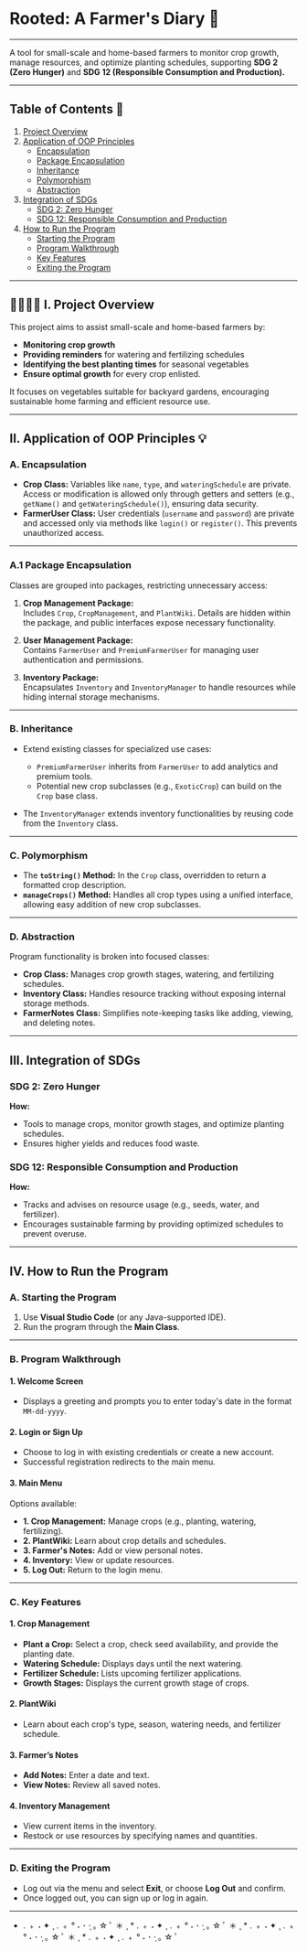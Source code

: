 # Rooted: A Farmer's Diary 🌱

---

A tool for small-scale and home-based farmers to monitor crop growth, manage resources, and optimize planting schedules, supporting **SDG 2 (Zero Hunger)** and **SDG 12 (Responsible Consumption and Production).**

---

## Table of Contents 📑

1. [Project Overview](#🌱📖👩‍🌾-i-project-overview)
2. [Application of OOP Principles](#ii-application-of-oop-principles)
   - [Encapsulation](#a-encapsulation)
   - [Package Encapsulation](#a1-package-encapsulation)
   - [Inheritance](#b-inheritance)
   - [Polymorphism](#c-polymorphism)
   - [Abstraction](#d-abstraction)
3. [Integration of SDGs](#iii-integration-of-sdgs)
   - [SDG 2: Zero Hunger](#sdg-2-zero-hunger)
   - [SDG 12: Responsible Consumption and Production](#sdg-12-responsible-consumption-and-production)
4. [How to Run the Program](#iv-how-to-run-the-program)
   - [Starting the Program](#a-starting-the-program)
   - [Program Walkthrough](#b-program-walkthrough)
   - [Key Features](#c-key-features)
   - [Exiting the Program](#d-exiting-the-program)

---

## 🌱📖👩‍🌾 I. Project Overview

This project aims to assist small-scale and home-based farmers by:
- **Monitoring crop growth**
- **Providing reminders** for watering and fertilizing schedules
- **Identifying the best planting times** for seasonal vegetables
- **Ensure optimal growth** for every crop enlisted.  

It focuses on vegetables suitable for backyard gardens, encouraging sustainable home farming and efficient resource use.

---

## II. Application of OOP Principles 💡  

### A. **Encapsulation**  
- **Crop Class:** Variables like `name`, `type`, and `wateringSchedule` are private. Access or modification is allowed only through getters and setters (e.g., `getName()` and `getWateringSchedule()`), ensuring data security.
- **FarmerUser Class:** User credentials (`username` and `password`) are private and accessed only via methods like `login()` or `register()`. This prevents unauthorized access.

---

### A.1 **Package Encapsulation**  
Classes are grouped into packages, restricting unnecessary access:  
1. **Crop Management Package:**  
   Includes `Crop`, `CropManagement`, and `PlantWiki`. Details are hidden within the package, and public interfaces expose necessary functionality.
   
2. **User Management Package:**  
   Contains `FarmerUser` and `PremiumFarmerUser` for managing user authentication and permissions.

3. **Inventory Package:**  
   Encapsulates `Inventory` and `InventoryManager` to handle resources while hiding internal storage mechanisms.

---

### B. **Inheritance**  
- Extend existing classes for specialized use cases:  
  - `PremiumFarmerUser` inherits from `FarmerUser` to add analytics and premium tools.  
  - Potential new crop subclasses (e.g., `ExoticCrop`) can build on the `Crop` base class.

- The `InventoryManager` extends inventory functionalities by reusing code from the `Inventory` class.

---

### C. **Polymorphism**  
- The **`toString()` Method:** In the `Crop` class, overridden to return a formatted crop description.  
- **`manageCrops()` Method:** Handles all crop types using a unified interface, allowing easy addition of new crop subclasses.

---

### D. **Abstraction**  
Program functionality is broken into focused classes:  
- **Crop Class:** Manages crop growth stages, watering, and fertilizing schedules.  
- **Inventory Class:** Handles resource tracking without exposing internal storage methods.  
- **FarmerNotes Class:** Simplifies note-keeping tasks like adding, viewing, and deleting notes.

---

## III. Integration of SDGs 

### **SDG 2: Zero Hunger**  
**How:**  
- Tools to manage crops, monitor growth stages, and optimize planting schedules.  
- Ensures higher yields and reduces food waste.  

### **SDG 12: Responsible Consumption and Production**  
**How:**  
- Tracks and advises on resource usage (e.g., seeds, water, and fertilizer).  
- Encourages sustainable farming by providing optimized schedules to prevent overuse.

---

## IV. How to Run the Program  

### A. **Starting the Program**   
1. Use **Visual Studio Code** (or any Java-supported IDE).  
2. Run the program through the **Main Class**.

---

### B. **Program Walkthrough**   

#### 1. **Welcome Screen**  
- Displays a greeting and prompts you to enter today's date in the format `MM-dd-yyyy`.

#### 2. **Login or Sign Up**  
- Choose to log in with existing credentials or create a new account.  
- Successful registration redirects to the main menu.

#### 3. **Main Menu**  
Options available:  
- **1. Crop Management:** Manage crops (e.g., planting, watering, fertilizing).  
- **2. PlantWiki:** Learn about crop details and schedules.  
- **3. Farmer's Notes:** Add or view personal notes.  
- **4. Inventory:** View or update resources.  
- **5. Log Out:** Return to the login menu.

---

### C. **Key Features** 

#### 1. **Crop Management**  
- **Plant a Crop:** Select a crop, check seed availability, and provide the planting date.  
- **Watering Schedule:** Displays days until the next watering.  
- **Fertilizer Schedule:** Lists upcoming fertilizer applications.  
- **Growth Stages:** Displays the current growth stage of crops.

#### 2. **PlantWiki**  
- Learn about each crop's type, season, watering needs, and fertilizer schedule.

#### 3. **Farmer’s Notes**  
- **Add Notes:** Enter a date and text.  
- **View Notes:** Review all saved notes.

#### 4. **Inventory Management**  
- View current items in the inventory.  
- Restock or use resources by specifying names and quantities.

---

### D. **Exiting the Program** 
- Log out via the menu and select **Exit**, or choose **Log Out** and confirm.  
- Once logged out, you can sign up or log in again.

---

* . ﹢ ˖ ✦ ¸ . ﹢ ° ˖ ･ ·̩ ｡ ☆ ﾟ ＊ ¸ * . ﹢ ˖ ✦ ¸ . ﹢ ° ˖ ･ ·̩ ｡ ☆ ﾟ ＊ ¸ * . ﹢ ˖ ✦ ¸ . ﹢ ° ˖ ･ ·̩ ｡ ☆ ﾟ ＊ ¸ * . ﹢ ˖ ✦ ¸ . ﹢ ° ˖ ･ ·̩ ｡ ☆ ﾟ
